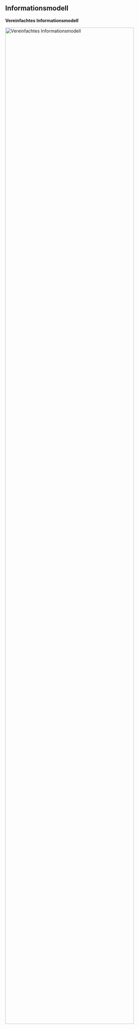 ## Informationsmodell

**Vereinfachtes Informationsmodell**

<img src="https://raw.githubusercontent.com/gematik/spec-ISiK-Medikation/rc/main-stufe-4/Material/images/diagrams/simple_infomodel.svg" alt="Vereinfachtes Informationsmodell" width="90%"/>


